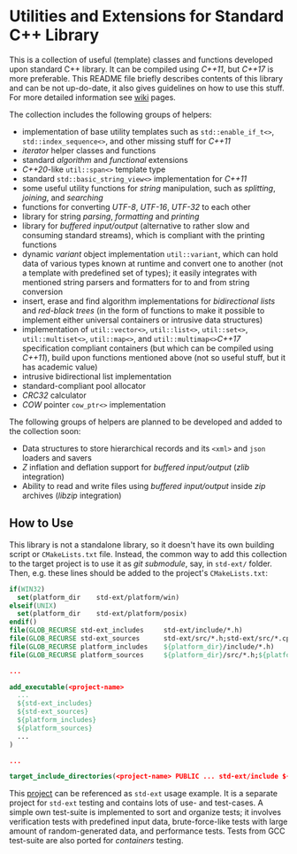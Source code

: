 # Utilities and Extensions for Standard C++ Library

This is a collection of useful (template) classes and functions developed upon standard C++ library.
It can be compiled using *C++11*, but *C++17* is more preferable.  This README file briefly
describes contents of this library and can be not up-do-date, it also gives guidelines on how to use
this stuff.  For more detailed information see [wiki](https://github.com/gbuzykin/std-ext/wiki)
pages.

The collection includes the following groups of helpers:

- implementation of base utility templates such as `std::enable_if_t<>`, `std::index_sequence<>`,
  and other missing stuff for *С++11*
- *iterator* helper classes and functions
- standard *algorithm* and *functional* extensions
- *C++20*-like `util::span<>` template type
- standard `std::basic_string_view<>` implementation for *C++11*
- some useful utility functions for *string* manipulation, such as *splitting*, *joining*, and
  *searching*
- functions for converting *UTF-8*, *UTF-16*, *UTF-32* to each other
- library for string *parsing*, *formatting* and *printing*
- library for *buffered input/output* (alternative to rather slow and consuming standard streams),
  which is compliant with the printing functions
- dynamic *variant* object implementation `util::variant`, which can hold data of various types
  known at runtime and convert one to another (not a template with predefined set of types); it
  easily integrates with mentioned string parsers and formatters for to and from string conversion
- insert, erase and find algorithm implementations for *bidirectional lists* and *red-black trees*
  (in the form of functions to make it possible to implement either universal containers or
  intrusive data structures)
- implementation of `util::vector<>`, `util::list<>`, `util::set<>`, `util::multiset<>`,
  `util::map<>`, and `util::multimap<>`*С++17* specification compliant containers (but which can be
  compiled using *С++11*), build upon functions mentioned above (not so useful stuff, but it has
  academic value)
- intrusive bidirectional list implementation
- standard-compliant pool allocator
- *CRC32* calculator
- *COW* pointer `cow_ptr<>` implementation

The following groups of helpers are planned to be developed and added to the collection soon:

- Data structures to store hierarchical records and its `<xml>` and `json` loaders and savers
- *Z* inflation and deflation support for *buffered input/output* (*zlib* integration)
- Ability to read and write files using *buffered input/output* inside *zip* archives (*libzip*
  integration)

## How to Use

This library is not a standalone library, so it doesn't have its own building script or
`CMakeLists.txt` file.  Instead, the common way to add this collection to the target project is to
use it as *git submodule*, say, in `std-ext/` folder.  Then, e.g.  these lines should be added to
the project's `CMakeLists.txt`:

```cmake
if(WIN32)
  set(platform_dir    std-ext/platform/win)
elseif(UNIX)
  set(platform_dir    std-ext/platform/posix)
endif()
file(GLOB_RECURSE std-ext_includes     std-ext/include/*.h)
file(GLOB_RECURSE std-ext_sources      std-ext/src/*.h;std-ext/src/*.cpp)
file(GLOB_RECURSE platform_includes    ${platform_dir}/include/*.h)
file(GLOB_RECURSE platform_sources     ${platform_dir}/src/*.h;${platform_dir}/src/*.cpp)

...

add_executable(<project-name>
  ...
  ${std-ext_includes}
  ${std-ext_sources}
  ${platform_includes}
  ${platform_sources}
  ...
)

...

target_include_directories(<project-name> PUBLIC ... std-ext/include ${platform_dir}/include ...)


```

This [project](https://github.com/gbuzykin/std-ext-tests) can be referenced as `std-ext` usage
example.  It is a separate project for `std-ext` testing and contains lots of use- and test-cases.
A simple own test-suite is implemented to sort and organize tests; it involves verification tests
with predefined input data, brute-force-like tests with large amount of random-generated data, and
performance tests.  Tests from GCC test-suite are also ported for *containers* testing.
